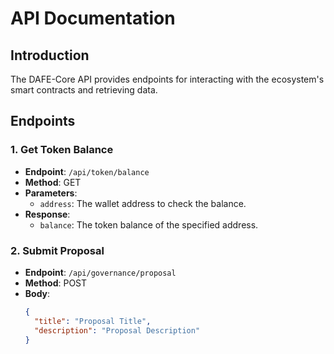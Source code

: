 # API Documentation

## Introduction
The DAFE-Core API provides endpoints for interacting with the ecosystem's smart contracts and retrieving data.

## Endpoints
### 1. Get Token Balance
- **Endpoint**: `/api/token/balance`
- **Method**: GET
- **Parameters**: 
  - `address`: The wallet address to check the balance.
- **Response**: 
  - `balance`: The token balance of the specified address.

### 2. Submit Proposal
- **Endpoint**: `/api/governance/proposal`
- **Method**: POST
- **Body**: 
  ```json
  {
    "title": "Proposal Title",
    "description": "Proposal Description"
  }
